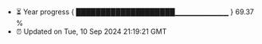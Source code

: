 - ⏳ Year progress { ████████████████████▁▁▁▁▁▁▁▁▁▁ } 69.37 %
- ⏰ Updated on Tue, 10 Sep 2024 21:19:21 GMT

